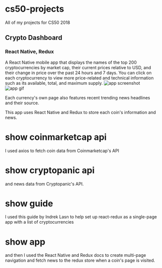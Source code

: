 # cs50-projects
All of my projects for CS50 2018


## Crypto Dashboard
### React Native, Redux
A React Native mobile app that displays the names of the top 200 cryptocurrencies by market cap, their current prices relative to USD, and their change in price over the past 24 hours and 7 days. You can click on each cryptocurrency to view more price-related and technical information such as its available, total, and maximum supply.
![app screenshot](https://github.com/dpett/cs50-projects/blob/master/project/image1.jpg?raw=true)
![app gif](https://github.com/dpett/cs50-projects/blob/master/project/gif1.gif?raw=true)



Each currency's own page also features recent trending news headlines and their source.

This app uses React Native and Redux to store each coin's information and news.

# show coinmarketcap api

I used axios to fetch coin data from Coinmarketcap's API

# show cryptopanic api

and news data from Cryptopanic's API.

# show guide

I used this guide by Indrek Lasn to help set up react-redux as a single-page app with a list of cryptocurrencies

# show app

and then I used the React Native and Redux docs to create multi-page navigation and fetch news to the redux store when a coin's page is visited.
